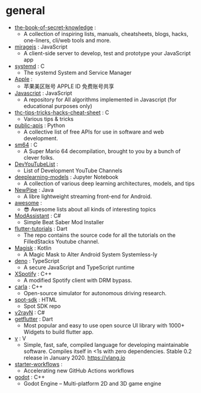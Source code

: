 # general
- [the-book-of-secret-knowledge](https://github.com/trimstray/the-book-of-secret-knowledge) : 
  - A collection of inspiring lists, manuals, cheatsheets, blogs, hacks, one-liners, cli/web tools and more.
- [miragejs](https://github.com/miragejs/miragejs) : JavaScript
  - A client-side server to develop, test and prototype your JavaScript app
- [systemd](https://github.com/systemd/systemd) : C
  - The systemd System and Service Manager
- [Apple](https://github.com/v2net/Apple) : 
  - 苹果美区账号 APPLE ID 免费账号共享
- [Javascript](https://github.com/TheAlgorithms/Javascript) : JavaScript
  - A repository for All algorithms implemented in Javascript (for educational purposes only)
- [thc-tips-tricks-hacks-cheat-sheet](https://github.com/hackerschoice/thc-tips-tricks-hacks-cheat-sheet) : C
  - Various tips & tricks
- [public-apis](https://github.com/public-apis/public-apis) : Python
  - A collective list of free APIs for use in software and web development.
- [sm64](https://github.com/n64decomp/sm64) : C
  - A Super Mario 64 decompilation, brought to you by a bunch of clever folks.
- [DevYouTubeList](https://github.com/ErikCH/DevYouTubeList) : 
  - List of Development YouTube Channels
- [deeplearning-models](https://github.com/rasbt/deeplearning-models) : Jupyter Notebook
  - A collection of various deep learning architectures, models, and tips
- [NewPipe](https://github.com/TeamNewPipe/NewPipe) : Java
  - A libre lightweight streaming front-end for Android.
- [awesome](https://github.com/sindresorhus/awesome) : 
  - 😎 Awesome lists about all kinds of interesting topics
- [ModAssistant](https://github.com/Assistant/ModAssistant) : C#
  - Simple Beat Saber Mod Installer
- [flutter-tutorials](https://github.com/FilledStacks/flutter-tutorials) : Dart
  - The repo contains the source code for all the tutorials on the FilledStacks Youtube channel.
- [Magisk](https://github.com/topjohnwu/Magisk) : Kotlin
  - A Magic Mask to Alter Android System Systemless-ly
- [deno](https://github.com/denoland/deno) : TypeScript
  - A secure JavaScript and TypeScript runtime
- [XSpotify](https://github.com/meik97/XSpotify) : C++
  - A modified Spotify client with DRM bypass.
- [carla](https://github.com/carla-simulator/carla) : C++
  - Open-source simulator for autonomous driving research.
- [spot-sdk](https://github.com/boston-dynamics/spot-sdk) : HTML
  - Spot SDK repo
- [v2rayN](https://github.com/2dust/v2rayN) : C#
- [getflutter](https://github.com/ionicfirebaseapp/getflutter) : Dart
  - Most popular and easy to use open source UI library with 1000+ Widgets to build flutter app.
- [v](https://github.com/vlang/v) : V
  - Simple, fast, safe, compiled language for developing maintainable software. Compiles itself in <1s with zero dependencies. Stable 0.2 release in January 2020. https://vlang.io
- [starter-workflows](https://github.com/actions/starter-workflows) : 
  - Accelerating new GitHub Actions workflows
- [godot](https://github.com/godotengine/godot) : C++
  - Godot Engine – Multi-platform 2D and 3D game engine
